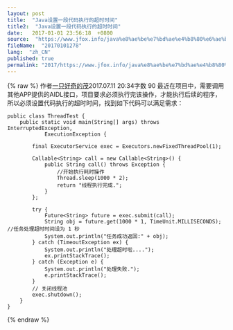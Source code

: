 ```yaml
---
layout: post
title:  "Java设置一段代码执行的超时时间"
title2:  "Java设置一段代码执行的超时时间"
date:   2017-01-01 23:56:18  +0800
source:  "https://www.jfox.info/java%e8%ae%be%e7%bd%ae%e4%b8%80%e6%ae%b5%e4%bb%a3%e7%a0%81%e6%89%a7%e8%a1%8c%e7%9a%84%e8%b6%85%e6%97%b6%e6%97%b6%e9%97%b4.html"
fileName:  "20170101278"
lang:  "zh_CN"
published: true
permalink: "2017/https://www.jfox.info/java%e8%ae%be%e7%bd%ae%e4%b8%80%e6%ae%b5%e4%bb%a3%e7%a0%81%e6%89%a7%e8%a1%8c%e7%9a%84%e8%b6%85%e6%97%b6%e6%97%b6%e9%97%b4.html"
---
```

{% raw %}
作者[一只好奇的茂](/u/257a3ed73535)2017.07.11 20:34字数 90
最近在项目中，需要调用其他APP提供的AIDL接口，项目要求必须执行完该操作，才能执行后续的程序，所以必须设置代码执行的超时时间，找到如下代码可以满足需求：

    public class ThreadTest {
        public static void main(String[] args) throws InterruptedException,
                ExecutionException {
    
            final ExecutorService exec = Executors.newFixedThreadPool(1);
    
            Callable<String> call = new Callable<String>() {
                public String call() throws Exception {  
                    //开始执行耗时操作  
                    Thread.sleep(1000 * 2);
                    return "线程执行完成.";  
                }  
            };  
    
            try {  
                Future<String> future = exec.submit(call);
                String obj = future.get(1000 * 1, TimeUnit.MILLISECONDS); //任务处理超时时间设为 1 秒
                System.out.println("任务成功返回:" + obj);  
            } catch (TimeoutException ex) {  
                System.out.println("处理超时啦....");  
                ex.printStackTrace();  
            } catch (Exception e) {  
                System.out.println("处理失败.");  
                e.printStackTrace();  
            }  
            // 关闭线程池  
            exec.shutdown();  
        }  
    }
{% endraw %}